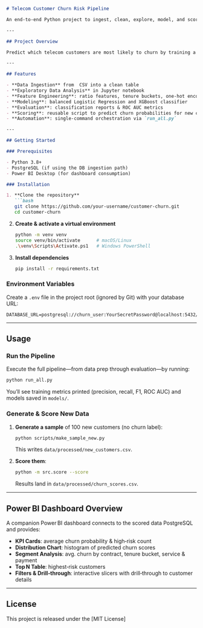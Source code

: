 ````markdown
# Telecom Customer Churn Risk Pipeline

An end‑to‑end Python project to ingest, clean, explore, model, and score telecom customer churn, with a companion Power BI dashboard for visualizing risk.

---

## Project Overview

Predict which telecom customers are most likely to churn by training a logistic regression and an XGBoost model on historical data. Store results in a lightweight pipeline, then expose the scores in Power BI for stakeholders to explore and act on.

---

## Features

- **Data Ingestion** from  CSV into a clean table  
- **Exploratory Data Analysis** in Jupyter notebook  
- **Feature Engineering**: ratio features, tenure buckets, one‑hot encoding  
- **Modeling**: balanced Logistic Regression and XGBoost classifier  
- **Evaluation**: classification reports & ROC AUC metrics  
- **Scoring**: reusable script to predict churn probabilities for new customers  
- **Automation**: single‑command orchestration via `run_all.py`

---

## Getting Started

### Prerequisites

- Python 3.8+  
- PostgreSQL (if using the DB ingestion path)  
- Power BI Desktop (for dashboard consumption)

### Installation

1. **Clone the repository**  
   ```bash
   git clone https://github.com/your-username/customer-churn.git
   cd customer-churn
````

2. **Create & activate a virtual environment**

   ```bash
   python -m venv venv
   source venv/bin/activate      # macOS/Linux
   .\venv\Scripts\Activate.ps1   # Windows PowerShell
   ```

3. **Install dependencies**

   ```bash
   pip install -r requirements.txt
   ```

### Environment Variables

Create a `.env` file in the project root (ignored by Git) with your database URL:

```dotenv
DATABASE_URL=postgresql://churn_user:YourSecretPassword@localhost:5432/churn_db
```

---

## Usage

### Run the Pipeline

Execute the full pipeline—from data prep through evaluation—by running:

```bash
python run_all.py
```

You’ll see training metrics printed (precision, recall, F1, ROC AUC) and models saved in `models/`.

### Generate & Score New Data

1. **Generate a sample** of 100 new customers (no churn label):

   ```bash
   python scripts/make_sample_new.py
   ```

   This writes `data/processed/new_customers.csv`.

2. **Score them**:

   ```bash
   python -m src.score --score
   ```

   Results land in `data/processed/churn_scores.csv`.

---

## Power BI Dashboard Overview

A companion Power BI dashboard connects to the scored data PostgreSQL and provides:

* **KPI Cards**: average churn probability & high‑risk count
* **Distribution Chart**: histogram of predicted churn scores
* **Segment Analysis**: avg. churn by contract, tenure bucket, service & payment
* **Top N Table**: highest‑risk customers
* **Filters & Drill‑through**: interactive slicers with drill‑through to customer details


---

## License

This project is released under the [MIT License]

```
```